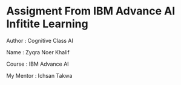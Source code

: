 
# Assigment From IBM Advance AI Infitite Learning

Author : Cognitive Class AI

Name : Zyqra Noer Khalif 

Course : IBM Advance AI

My Mentor : Ichsan Takwa

